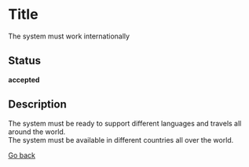 # Title

The system must work internationally

## Status

**accepted**

## Description

The system must be ready to support different languages and travels all around the world.  
The system must be available in different countries all over the world.


[Go back](../../README.md)